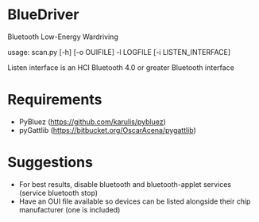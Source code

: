 # BlueDriver
Bluetooth Low-Energy Wardriving

usage: scan.py [-h] [-o OUIFILE] -l LOGFILE [-i LISTEN_INTERFACE]

Listen interface is an HCI Bluetooth 4.0 or greater Bluetooth interface

# Requirements
- PyBluez (https://github.com/karulis/pybluez)
- pyGattlib (https://bitbucket.org/OscarAcena/pygattlib)

# Suggestions
- For best results, disable bluetooth and bluetooth-applet services (service bluetooth stop)
- Have an OUI file available so devices can be listed alongside their chip manufacturer (one is included)
